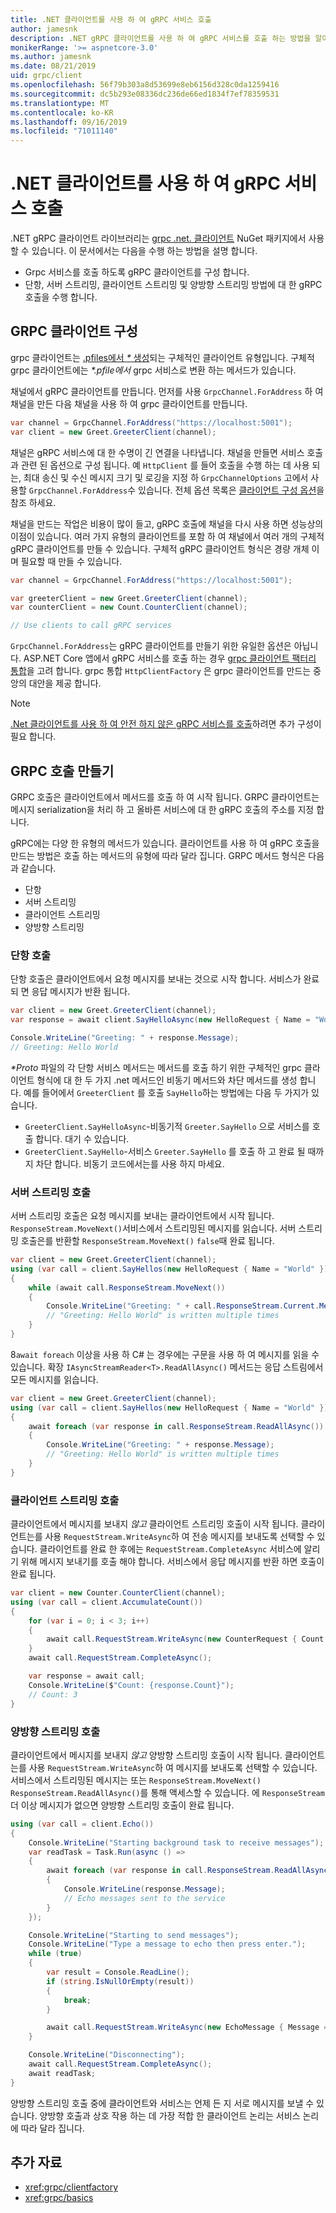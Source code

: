 ```yaml
---
title: .NET 클라이언트를 사용 하 여 gRPC 서비스 호출
author: jamesnk
description: .NET gRPC 클라이언트를 사용 하 여 gRPC 서비스를 호출 하는 방법을 알아봅니다.
monikerRange: '>= aspnetcore-3.0'
ms.author: jamesnk
ms.date: 08/21/2019
uid: grpc/client
ms.openlocfilehash: 56f79b303a8d53699e8eb6156d328c0da1259416
ms.sourcegitcommit: dc5b293e08336dc236de66ed1834f7ef78359531
ms.translationtype: MT
ms.contentlocale: ko-KR
ms.lasthandoff: 09/16/2019
ms.locfileid: "71011140"
---
```

# <a name="call-grpc-services-with-the-net-client"></a>.NET 클라이언트를 사용 하 여 gRPC 서비스 호출

.NET gRPC 클라이언트 라이브러리는 [grpc .net. 클라이언트](https://www.nuget.org/packages/Grpc.Net.Client) NuGet 패키지에서 사용할 수 있습니다. 이 문서에서는 다음을 수행 하는 방법을 설명 합니다.

* Grpc 서비스를 호출 하도록 gRPC 클라이언트를 구성 합니다.
* 단항, 서버 스트리밍, 클라이언트 스트리밍 및 양방향 스트리밍 방법에 대 한 gRPC 호출을 수행 합니다.

## <a name="configure-grpc-client"></a>GRPC 클라이언트 구성

grpc 클라이언트는 [.pfiles에서  *\** 생성](xref:grpc/basics#generated-c-assets)되는 구체적인 클라이언트 유형입니다. 구체적 grpc 클라이언트에는  *\*.pfile에서* grpc 서비스로 변환 하는 메서드가 있습니다.

채널에서 gRPC 클라이언트를 만듭니다. 먼저를 사용 `GrpcChannel.ForAddress` 하 여 채널을 만든 다음 채널을 사용 하 여 grpc 클라이언트를 만듭니다.

```csharp
var channel = GrpcChannel.ForAddress("https://localhost:5001");
var client = new Greet.GreeterClient(channel);
```

채널은 gRPC 서비스에 대 한 수명이 긴 연결을 나타냅니다. 채널을 만들면 서비스 호출과 관련 된 옵션으로 구성 됩니다. 예 `HttpClient` 를 들어 호출을 수행 하는 데 사용 되는, 최대 송신 및 수신 메시지 크기 및 로깅을 지정 하 `GrpcChannelOptions` 고에서 사용할 `GrpcChannel.ForAddress`수 있습니다. 전체 옵션 목록은 [클라이언트 구성 옵션](xref:grpc/configuration#configure-client-options)을 참조 하세요.

채널을 만드는 작업은 비용이 많이 들고, gRPC 호출에 채널을 다시 사용 하면 성능상의 이점이 있습니다. 여러 가지 유형의 클라이언트를 포함 하 여 채널에서 여러 개의 구체적 gRPC 클라이언트를 만들 수 있습니다. 구체적 gRPC 클라이언트 형식은 경량 개체 이며 필요할 때 만들 수 있습니다.

```csharp
var channel = GrpcChannel.ForAddress("https://localhost:5001");

var greeterClient = new Greet.GreeterClient(channel);
var counterClient = new Count.CounterClient(channel);

// Use clients to call gRPC services
```

`GrpcChannel.ForAddress`는 gRPC 클라이언트를 만들기 위한 유일한 옵션은 아닙니다. ASP.NET Core 앱에서 gRPC 서비스를 호출 하는 경우 [grpc 클라이언트 팩터리 통합](xref:grpc/clientfactory)을 고려 합니다. grpc 통합 `HttpClientFactory` 은 grpc 클라이언트를 만드는 중앙의 대안을 제공 합니다.

> [!NOTE]
> [.Net 클라이언트를 사용 하 여 안전 하지 않은 gRPC 서비스를 호출](xref:grpc/troubleshoot#call-insecure-grpc-services-with-net-core-client)하려면 추가 구성이 필요 합니다.

## <a name="make-grpc-calls"></a>GRPC 호출 만들기

GRPC 호출은 클라이언트에서 메서드를 호출 하 여 시작 됩니다. GRPC 클라이언트는 메시지 serialization을 처리 하 고 올바른 서비스에 대 한 gRPC 호출의 주소를 지정 합니다.

gRPC에는 다양 한 유형의 메서드가 있습니다. 클라이언트를 사용 하 여 gRPC 호출을 만드는 방법은 호출 하는 메서드의 유형에 따라 달라 집니다. GRPC 메서드 형식은 다음과 같습니다.

* 단항
* 서버 스트리밍
* 클라이언트 스트리밍
* 양방향 스트리밍

### <a name="unary-call"></a>단항 호출

단항 호출은 클라이언트에서 요청 메시지를 보내는 것으로 시작 합니다. 서비스가 완료 되 면 응답 메시지가 반환 됩니다.

```csharp
var client = new Greet.GreeterClient(channel);
var response = await client.SayHelloAsync(new HelloRequest { Name = "World" });

Console.WriteLine("Greeting: " + response.Message);
// Greeting: Hello World
```

*\*Proto* 파일의 각 단항 서비스 메서드는 메서드를 호출 하기 위한 구체적인 grpc 클라이언트 형식에 대 한 두 가지 .net 메서드인 비동기 메서드와 차단 메서드를 생성 합니다. 예를 들어에서 `GreeterClient` 를 호출 `SayHello`하는 방법에는 다음 두 가지가 있습니다.

* `GreeterClient.SayHelloAsync`-비동기적 `Greeter.SayHello` 으로 서비스를 호출 합니다. 대기 수 있습니다.
* `GreeterClient.SayHello`-서비스 `Greeter.SayHello` 를 호출 하 고 완료 될 때까지 차단 합니다. 비동기 코드에서는를 사용 하지 마세요.

### <a name="server-streaming-call"></a>서버 스트리밍 호출

서버 스트리밍 호출은 요청 메시지를 보내는 클라이언트에서 시작 됩니다. `ResponseStream.MoveNext()`서비스에서 스트리밍된 메시지를 읽습니다. 서버 스트리밍 호출은를 반환할 `ResponseStream.MoveNext()` `false`때 완료 됩니다.

```csharp
var client = new Greet.GreeterClient(channel);
using (var call = client.SayHellos(new HelloRequest { Name = "World" }))
{
    while (await call.ResponseStream.MoveNext())
    {
        Console.WriteLine("Greeting: " + call.ResponseStream.Current.Message);
        // "Greeting: Hello World" is written multiple times
    }
}
```

8`await foreach` 이상을 사용 하 C# 는 경우에는 구문을 사용 하 여 메시지를 읽을 수 있습니다. 확장 `IAsyncStreamReader<T>.ReadAllAsync()` 메서드는 응답 스트림에서 모든 메시지를 읽습니다.

```csharp
var client = new Greet.GreeterClient(channel);
using (var call = client.SayHellos(new HelloRequest { Name = "World" }))
{
    await foreach (var response in call.ResponseStream.ReadAllAsync())
    {
        Console.WriteLine("Greeting: " + response.Message);
        // "Greeting: Hello World" is written multiple times
    }
}
```

### <a name="client-streaming-call"></a>클라이언트 스트리밍 호출

클라이언트에서 메시지를 보내지 *않고* 클라이언트 스트리밍 호출이 시작 됩니다. 클라이언트는를 사용 `RequestStream.WriteAsync`하 여 전송 메시지를 보내도록 선택할 수 있습니다. 클라이언트를 완료 한 후에는 `RequestStream.CompleteAsync` 서비스에 알리기 위해 메시지 보내기를 호출 해야 합니다. 서비스에서 응답 메시지를 반환 하면 호출이 완료 됩니다.

```csharp
var client = new Counter.CounterClient(channel);
using (var call = client.AccumulateCount())
{
    for (var i = 0; i < 3; i++)
    {
        await call.RequestStream.WriteAsync(new CounterRequest { Count = 1 });
    }
    await call.RequestStream.CompleteAsync();

    var response = await call;
    Console.WriteLine($"Count: {response.Count}");
    // Count: 3
}
```

### <a name="bi-directional-streaming-call"></a>양방향 스트리밍 호출

클라이언트에서 메시지를 보내지 *않고* 양방향 스트리밍 호출이 시작 됩니다. 클라이언트는를 사용 `RequestStream.WriteAsync`하 여 메시지를 보내도록 선택할 수 있습니다. 서비스에서 스트리밍된 메시지는 또는 `ResponseStream.MoveNext()` `ResponseStream.ReadAllAsync()`를 통해 액세스할 수 있습니다. 에 `ResponseStream` 더 이상 메시지가 없으면 양방향 스트리밍 호출이 완료 됩니다.

```csharp
using (var call = client.Echo())
{
    Console.WriteLine("Starting background task to receive messages");
    var readTask = Task.Run(async () =>
    {
        await foreach (var response in call.ResponseStream.ReadAllAsync())
        {
            Console.WriteLine(response.Message);
            // Echo messages sent to the service
        }
    });

    Console.WriteLine("Starting to send messages");
    Console.WriteLine("Type a message to echo then press enter.");
    while (true)
    {
        var result = Console.ReadLine();
        if (string.IsNullOrEmpty(result))
        {
            break;
        }

        await call.RequestStream.WriteAsync(new EchoMessage { Message = result });
    }

    Console.WriteLine("Disconnecting");
    await call.RequestStream.CompleteAsync();
    await readTask;
}
```

양방향 스트리밍 호출 중에 클라이언트와 서비스는 언제 든 지 서로 메시지를 보낼 수 있습니다. 양방향 호출과 상호 작용 하는 데 가장 적합 한 클라이언트 논리는 서비스 논리에 따라 달라 집니다.

## <a name="additional-resources"></a>추가 자료

* <xref:grpc/clientfactory>
* <xref:grpc/basics>
